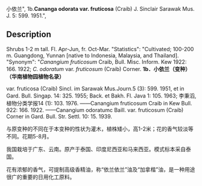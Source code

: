小依兰",
1b.**Cananga odorata var. fruticosa** (Craib) J. Sinclair Sarawak Mus. J. 5: 599. 1951.",

## Description
Shrubs 1-2 m tall. Fl. Apr-Jun, fr. Oct-Mar.
  "Statistics": "Cultivated; 100-200 m. Guangdong, Yunnan [native to Indonesia, Malaysia, and Thailand].
  "Synonym": "*Canangium fruticosum* Craib, Bull. Misc. Inform. Kew 1922: 166. 1922; *C. odoratum* var. *fruticosum* (Craib) Corner.
**1b．小依兰（变种） （华南植物园植物名录）**

var. fruticosa (Craib) Sincl. im Sarawak Mus.Journ.5 (3): 599. 1951, et in Gard. Bull. Singap. 14: 325. 1955; Back. et Bakh. Fl. Java 1: 105. 1963; 李秉滔, 植物分类学报14 (1): 103. 1976. ——Canangium fruticosum Craib in Kew Bull. 922: 166. 1922. ——Canangium odoratumc Baill. var. fruticosum (Craib) Corner in Gard. Bull. Str. Settl. 10: 15. 1939.

与原变种的不同在于本变种的性状为灌木，植株矮小，高1-2米；花的香气较淡等不同。花期5-8月。

我国栽培于广东、云南。原产于泰国、印度尼西亚和马来西亚。模式标本采自泰国。

花有浓郁的香气，可提制高级香精油，称“依兰依兰”油及“加拿楷”油，是一种用途很广的重要的日用化工原料。

